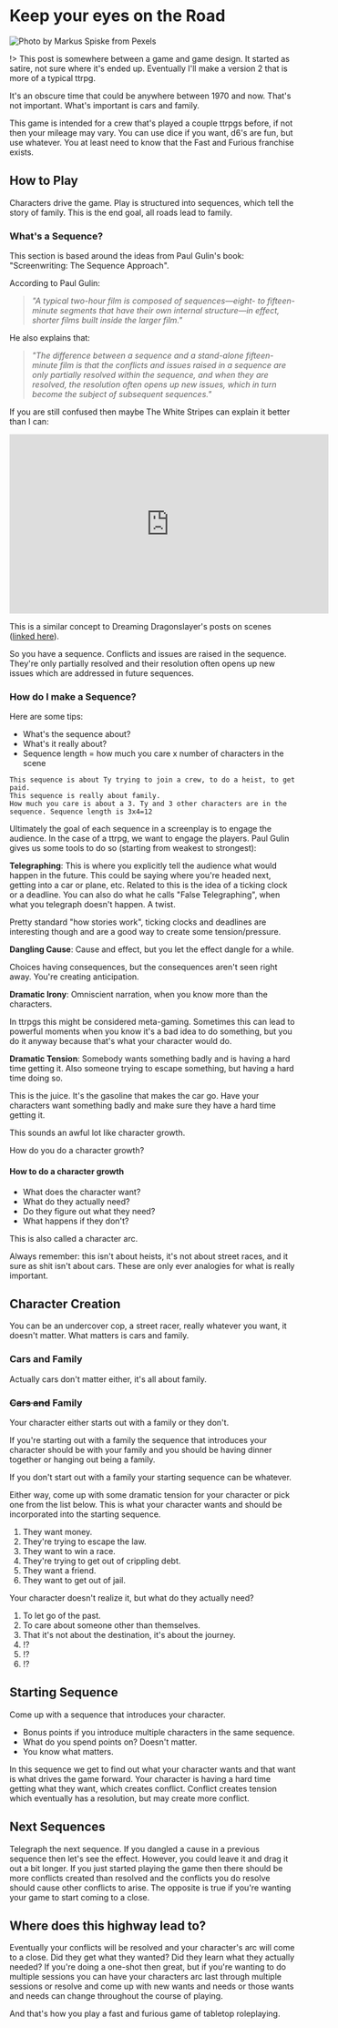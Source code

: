 # Keep your eyes on the Road

![Photo by Markus Spiske from Pexels](../images/pexels-markus-spiske-3905838.jpg)

!> This post is somewhere between a game and game design. It started as satire, not sure where it's ended up. Eventually I'll make a version 2 that is more of a typical ttrpg.

It's an obscure time that could be anywhere between 1970 and now. That's not important. What's important is cars and family.

This game is intended for a crew that's played a couple ttrpgs before, if not then your mileage may vary. You can use dice if you want, d6's are fun, but use whatever. You at least need to know that the Fast and Furious franchise exists.

## How to Play

Characters drive the game. Play is structured into sequences, which tell the story of family. This is the end goal, all roads lead to family.

### What's a Sequence?

This section is based around the ideas from Paul Gulin's book: "Screenwriting: The Sequence Approach".

According to Paul Gulin:
>*"A typical two-hour film is composed of sequences—eight- to fifteen-minute segments that have their own internal structure—in effect, shorter films built inside the larger film."*

He also explains that:
>*"The difference between a sequence and a stand-alone fifteen-minute film is that the conflicts and issues raised in a sequence are only partially resolved within the sequence, and when they are resolved, the resolution often opens up new issues, which in turn become the subject of subsequent sequences."*

If you are still confused then maybe The White Stripes can explain it better than I can:

<iframe width="560" height="315" src="https://www.youtube.com/embed/KSvGOKH5zxk" title="YouTube video player" frameborder="0" allow="accelerometer; autoplay; clipboard-write; encrypted-media; gyroscope; picture-in-picture" allowfullscreen></iframe>

This is a similar concept to Dreaming Dragonslayer's posts on scenes ([linked here](https://dreamingdragonslayer.com/2021/09/27/scene-based-adventure-principles/)).

So you have a sequence. Conflicts and issues are raised in the sequence. They're only partially resolved and their resolution often opens up new issues which are addressed in future sequences.

### How do I make a Sequence?

Here are some tips:

- What's the sequence about?
- What's it really about?
- Sequence length = how much you care x number of characters in the scene

```
This sequence is about Ty trying to join a crew, to do a heist, to get paid.
This sequence is really about family.
How much you care is about a 3. Ty and 3 other characters are in the sequence. Sequence length is 3x4=12
```

Ultimately the goal of each sequence in a screenplay is to engage the audience. In the case of a ttrpg, we want to engage the players. Paul Gulin gives us some tools to do so (starting from weakest to strongest):

**Telegraphing**: This is where you explicitly tell the audience what would happen in the future. This could be saying where you're headed next, getting into a car or plane, etc. Related to this is the idea of a ticking clock or a deadline. You can also do what he calls "False Telegraphing", when what you telegraph doesn't happen. A twist.

Pretty standard "how stories work", ticking clocks and deadlines are interesting though and are a good way to create some tension/pressure.

**Dangling Cause**: Cause and effect, but you let the effect dangle for a while.

Choices having consequences, but the consequences aren't seen right away. You're creating anticipation.

**Dramatic Irony**: Omniscient narration, when you know more than the characters.

In ttrpgs this might be considered meta-gaming. Sometimes this can lead to powerful moments when you know it's a bad idea to do something, but you do it anyway because that's what your character would do.

**Dramatic Tension**: Somebody wants something badly and is having a hard time getting it. Also someone trying to escape something, but having a hard time doing so.

This is the juice. It's the gasoline that makes the car go. Have your characters want something badly and make sure they have a hard time getting it.

This sounds an awful lot like character growth.

How do you do a character growth?

#### How to do a character growth

- What does the character want?
- What do they actually need?
- Do they figure out what they need?
- What happens if they don't?

This is also called a character arc.

Always remember: this isn't about heists, it's not about street races, and it sure as shit isn't about cars. These are only ever analogies for what is really important.

## Character Creation

You can be an undercover cop, a street racer, really whatever you want, it doesn't matter. What matters is cars and family.

### Cars and Family

Actually cars don't matter either, it's all about family.

### ~~Cars and~~ Family

Your character either starts out with a family or they don't.

If you're starting out with a family the sequence that introduces your character should be with your family and you should be having dinner together or hanging out being a family.

If you don't start out with a family your starting sequence can be whatever.

Either way, come up with some dramatic tension for your character or pick one from the list below. This is what your character wants and should be incorporated into the starting sequence.

1. They want money.
2. They're trying to escape the law.
3. They want to win a race.
4. They're trying to get out of crippling debt.
5. They want a friend.
6. They want to get out of jail.

Your character doesn't realize it, but what do they actually need?

1. To let go of the past.
2. To care about someone other than themselves.
3. That it's not about the destination, it's about the journey.
4. !?
5. !?
6. !?

## Starting Sequence

Come up with a sequence that introduces your character.

- Bonus points if you introduce multiple characters in the same sequence.
- What do you spend points on? Doesn't matter.
- You know what matters.

In this sequence we get to find out what your character wants and that want is what drives the game forward. Your character is having a hard time getting what they want, which creates conflict. Conflict creates tension which eventually has a resolution, but may create more conflict.

## Next Sequences

Telegraph the next sequence. If you dangled a cause in a previous sequence then let's see the effect. However, you could leave it and drag it out a bit longer. If you just started playing the game then there should be more conflicts created than resolved and the conflicts you do resolve should cause other conflicts to arise. The opposite is true if you're wanting your game to start coming to a close.

## Where does this highway lead to?

Eventually your conflicts will be resolved and your character's arc will come to a close. Did they get what they wanted? Did they learn what they actually needed? If you're doing a one-shot then great, but if you're wanting to do multiple sessions you can have your characters arc last through multiple sessions or resolve and come up with new wants and needs or those wants and needs can change throughout the course of playing.

And that's how you play a fast and furious game of tabletop roleplaying.
